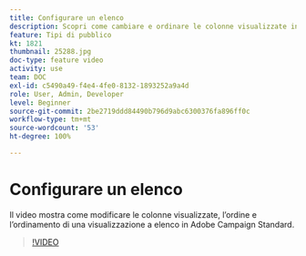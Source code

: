 ```yaml
---
title: Configurare un elenco
description: Scopri come cambiare e ordinare le colonne visualizzate in una vista a elenco in Adobe Campaign Standard.
feature: Tipi di pubblico
kt: 1821
thumbnail: 25288.jpg
doc-type: feature video
activity: use
team: DOC
exl-id: c5490a49-f4e4-4fe0-8132-1893252a9a4d
role: User, Admin, Developer
level: Beginner
source-git-commit: 2be2719ddd84490b796d9abc6300376fa896ff0c
workflow-type: tm+mt
source-wordcount: '53'
ht-degree: 100%

---
```


# Configurare un elenco

Il video mostra come modificare le colonne visualizzate, l’ordine e l’ordinamento di una visualizzazione a elenco in Adobe Campaign Standard.

>[!VIDEO](https://video.tv.adobe.com/v/25288/?quality=12)
